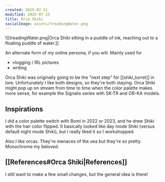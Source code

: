 ```yaml
---
created: 2025-07-11
modified: 2025-07-25
title: Orca Shiki
socialImage: assets/treadingWater.png
---
```


![[treadingWater.png|Orca Shiki sitting in a puddle of ink, reaching out to a floating puddle of water.]]

An alternate form of my online persona, if you will. Mainly used for
- vlogging / IRL pictures
- writing

Orca Shiki was originally going to be the "next step" for [[shiki_turret]] in lore. Unfortunately I like both designs, so they're both staying. Orca Shiki might pop up on stream from time to time when the color palette makes more sense, for example the Signalis series with SK-TR and OR-KA models.

## Inspirations
I did a color palette switch with Bomi in 2022 or 2023, and he drew Shiki with the hair color flipped. It basically looked like day mode Shiki (versus default night mode Shiki), but I really liked it so I workshopped.

Also I like orcas. They're menaces of the sea but they're so pretty. Monochrome my beloved.

## [[References#Orca Shiki|References]]
I still want to make a few small changes, but the general idea is there!